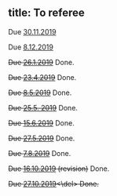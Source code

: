 title: To referee
---


Due [30.11.2019](pitrik2019)

Due [8.12.2019](podsedkowska2019)




<del>Due [26.1.2019](gour2019)</del> Done.

<del>Due [23.4.2019](molnar2019)</del> Done.

<del>Due [8.5.2019](labuschagne2019)</del> Done.

<del>Due [25.5. 2019](haapasalo2019)</del> Done.

<del>Due [15.6.2019](aray2019)</del>  Done.

<del>Due [27.5.2019](gzyl2019)</del> Done.

<del>Due [7.8.2019](carlen2019)</del> Done.

<del>Due [16.10.2019](carlen2019) (revision)</del>  Done.

<del>Due [27.10.2019](shahbazi2019)<\del> Done.
